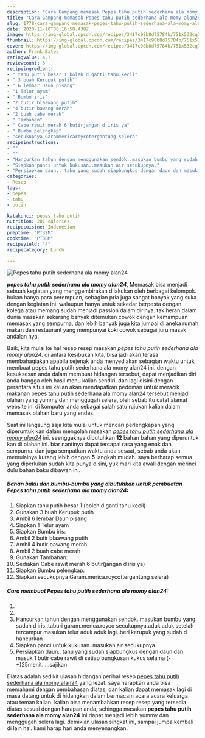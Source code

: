 ```yaml
---
description: "Cara Gampang memasak Pepes tahu putih sederhana ala momy alan24, Menggugah Selera"
title: "Cara Gampang memasak Pepes tahu putih sederhana ala momy alan24, Menggugah Selera"
slug: 1778-cara-gampang-memasak-pepes-tahu-putih-sederhana-ala-momy-alan24-menggugah-selera
date: 2020-11-10T00:16:58.438Z
image: https://img-global.cpcdn.com/recipes/3417c98b8d75784b/751x532cq70/pepes-tahu-putih-sederhana-ala-momy-alan24-foto-resep-utama.jpg
thumbnail: https://img-global.cpcdn.com/recipes/3417c98b8d75784b/751x532cq70/pepes-tahu-putih-sederhana-ala-momy-alan24-foto-resep-utama.jpg
cover: https://img-global.cpcdn.com/recipes/3417c98b8d75784b/751x532cq70/pepes-tahu-putih-sederhana-ala-momy-alan24-foto-resep-utama.jpg
author: Frank Bates
ratingvalue: 4.7
reviewcount: 3
recipeingredient:
- " tahu putih besar 1 boleh d ganti tahu kecil"
- " 3 buah Kerupuk putih"
- " 6 lembar Daun pisang"
- "1 Telur ayam"
- " Bumbu iris"
- "2 butir blaawang putih"
- "4 butir bawang merah"
- "2 buah cabe merah"
- " Tambahan"
- " Cabe rawit merah 6 butirjangan d iris ya"
- " Bumbu pelengkap"
- "secukupnya Garammericaroycotergantung selera"
recipeinstructions:
- ""
- ""
- "Hancurkan tahun dengan menggunakan sendok..masukan bumbu yang sudah d iris..taburi garam.merica.royco secukupnya.aduk aduk setelah tercampur masukan telur aduk aduk lagi..beri kerupuk yang sudah d hancurkan"
- "Siapkan panci untuk kukusan..masukan air secukupnya."
- "Persiapkan daun.. tahu yang sudah siapbungkus dengan daun dan masuk 1 butir cabe rawit di setiap bungkusan.kukus selama (-+)25menit.....sajikan"
categories:
- Resep
tags:
- pepes
- tahu
- putih

katakunci: pepes tahu putih 
nutrition: 281 calories
recipecuisine: Indonesian
preptime: "PT32M"
cooktime: "PT38M"
recipeyield: "4"
recipecategory: Lunch

---
```



![Pepes tahu putih sederhana ala momy alan24](https://img-global.cpcdn.com/recipes/3417c98b8d75784b/751x532cq70/pepes-tahu-putih-sederhana-ala-momy-alan24-foto-resep-utama.jpg)

<b><i>pepes tahu putih sederhana ala momy alan24</i></b>, Memasak bisa menjadi sebuah kegiatan yang menggembirakan dilakukan oleh berbagai kelompok. bukan hanya para perempuan, sebagian pria juga sangat banyak yang suka dengan kegiatan ini. walaupun hanya untuk sekedar berpesta dengan kolega atau memang sudah menjadi passion dalam dirinya. tak heran dalam dunia masakan sekarang banyak ditemukan cowok dengan kemampuan memasak yang sempurna, dan lebih banyak juga kita jumpai di aneka rumah makan dan restaurant yang mempunyai koki cowok sebagai juru masak andalan nya.

Baik, kita mulai ke hal resep resep masakan <i>pepes tahu putih sederhana ala momy alan24</i>. di antara kesibukan kita, bisa jadi akan terasa membahagiakan apabila sejenak anda menyediakan sebagian waktu untuk membuat pepes tahu putih sederhana ala momy alan24 ini. dengan kesuksesan anda dalam membuat hidangan tersebut, dapat menjadikan diri anda bangga oleh hasil menu kalian sendiri. dan lagi disini dengan perantara situs ini kalian akan mendapatkan pedoman untuk meracik makanan <u>pepes tahu putih sederhana ala momy alan24</u> tersebut menjadi olahan yang yummy dan menggugah selera, oleh sebab itu catat alamat website ini di komputer anda sebagai salah satu rujukan kalian dalam memasak olahan baru yang endes.




Saat ini langsung saja kita mulai untuk mencari perlengkapan yang diperuntuk kan dalam mengolah masakan <u><i>pepes tahu putih sederhana ala momy alan24</i></u> ini. seenggaknya dibutuhkan <b>12</b> bahan bahan yang diperuntuk kan di olahan ini. biar nantinya dapat tercapai rasa yang enak dan sempurna. dan juga sempatkan waktu anda sesaat, sebab anda akan memulainya kurang lebih dengan <b>5</b> langkah mudah. saya berharap semua yang diperlukan sudah kita punya disini, yuk mari kita awali dengan merinci dulu bahan baku dibawah ini.

<!--inarticleads1-->

##### Bahan baku dan bumbu-bumbu yang dibutuhkan untuk pembuatan Pepes tahu putih sederhana ala momy alan24:

1. Siapkan  tahu putih besar 1 (boleh d ganti tahu kecil)
1. Gunakan  3 buah Kerupuk putih
1. Ambil  6 lembar Daun pisang
1. Siapkan 1 Telur ayam
1. Siapkan  Bumbu iris:
1. Ambil 2 butir blaawang putih
1. Ambil 4 butir bawang merah
1. Ambil 2 buah cabe merah
1. Gunakan  Tambahan:
1. Sediakan  Cabe rawit merah 6 butir(jangan d iris ya)
1. Siapkan  Bumbu pelengkap:
1. Siapkan secukupnya Garam.merica.royco(tergantung selera)




<!--inarticleads2-->

##### Cara membuat Pepes tahu putih sederhana ala momy alan24:

1. 
1. 
1. Hancurkan tahun dengan menggunakan sendok..masukan bumbu yang sudah d iris..taburi garam.merica.royco secukupnya.aduk aduk setelah tercampur masukan telur aduk aduk lagi..beri kerupuk yang sudah d hancurkan
1. Siapkan panci untuk kukusan..masukan air secukupnya.
1. Persiapkan daun.. tahu yang sudah siapbungkus dengan daun dan masuk 1 butir cabe rawit di setiap bungkusan.kukus selama (-+)25menit.....sajikan




Diatas adalah sedikit ulasan hidangan perihal resep <u>pepes tahu putih sederhana ala momy alan24</u> yang lezat. saya harapkan anda bisa memahami dengan pembahasan diatas, dan kalian dapat memasak lagi di masa datang untuk di hidangkan dalam bermacam acara acara keluarga atau teman kalian. kalian bisa menambahkan resep resep yang tersedia diatas sesuai dengan harapan anda, sehingga masakan <b>pepes tahu putih sederhana ala momy alan24</b> ini dapat menjadi lebih yummy dan menggugah selera lagi. demikian ulasan singkat ini, sampai jumpa kembali di lain hal. kami harap hari anda menyenangkan.
